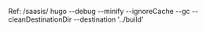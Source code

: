 Ref: /saasis/ 
hugo --debug --minify --ignoreCache --gc --cleanDestinationDir --destination '../build'
